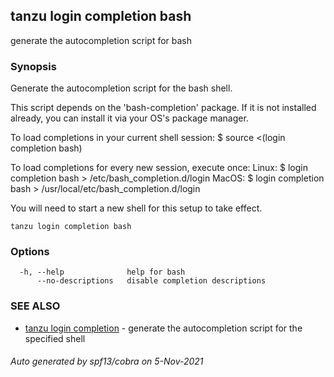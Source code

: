 ## tanzu login completion bash

generate the autocompletion script for bash

### Synopsis


Generate the autocompletion script for the bash shell.

This script depends on the 'bash-completion' package.
If it is not installed already, you can install it via your OS's package manager.

To load completions in your current shell session:
$ source <(login completion bash)

To load completions for every new session, execute once:
Linux:
  $ login completion bash > /etc/bash_completion.d/login
MacOS:
  $ login completion bash > /usr/local/etc/bash_completion.d/login

You will need to start a new shell for this setup to take effect.
  

```
tanzu login completion bash
```

### Options

```
  -h, --help              help for bash
      --no-descriptions   disable completion descriptions
```

### SEE ALSO

* [tanzu login completion](tanzu_login_completion.md)	 - generate the autocompletion script for the specified shell

###### Auto generated by spf13/cobra on 5-Nov-2021
